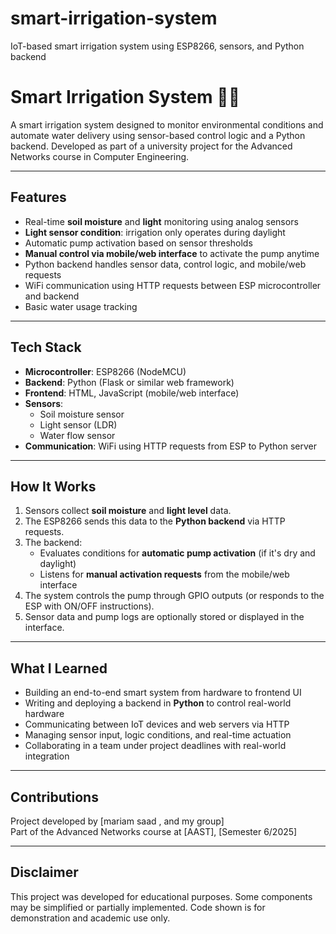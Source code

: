 # smart-irrigation-system
IoT-based smart irrigation system using ESP8266, sensors, and Python backend
# Smart Irrigation System 🌱💧

A smart irrigation system designed to monitor environmental conditions and automate water delivery using sensor-based control logic and a Python backend. Developed as part of a university project for the Advanced Networks course in Computer Engineering.

---

##  Features

- Real-time **soil moisture** and **light** monitoring using analog sensors
- **Light sensor condition**: irrigation only operates during daylight
- Automatic pump activation based on sensor thresholds
- **Manual control via mobile/web interface** to activate the pump anytime
- Python backend handles sensor data, control logic, and mobile/web requests
- WiFi communication using HTTP requests between ESP microcontroller and backend
- Basic water usage tracking

---

##  Tech Stack

- **Microcontroller**: ESP8266 (NodeMCU)
- **Backend**: Python (Flask or similar web framework)
- **Frontend**: HTML, JavaScript (mobile/web interface)
- **Sensors**:
  - Soil moisture sensor
  - Light sensor (LDR)
  - Water flow sensor
- **Communication**: WiFi using HTTP requests from ESP to Python server

---

##  How It Works

1. Sensors collect **soil moisture** and **light level** data.
2. The ESP8266 sends this data to the **Python backend** via HTTP requests.
3. The backend:
   - Evaluates conditions for **automatic pump activation** (if it's dry and daylight)
   - Listens for **manual activation requests** from the mobile/web interface
4. The system controls the pump through GPIO outputs (or responds to the ESP with ON/OFF instructions).
5. Sensor data and pump logs are optionally stored or displayed in the interface.

---

##  What I Learned

- Building an end-to-end smart system from hardware to frontend UI
- Writing and deploying a backend in **Python** to control real-world hardware
- Communicating between IoT devices and web servers via HTTP
- Managing sensor input, logic conditions, and real-time actuation
- Collaborating in a team under project deadlines with real-world integration

---

##  Contributions

Project developed by [mariam saad , and my group]  
Part of the Advanced Networks course at [AAST], [Semester 6/2025]

---

##  Disclaimer

This project was developed for educational purposes. Some components may be simplified or partially implemented. Code shown is for demonstration and academic use only.
